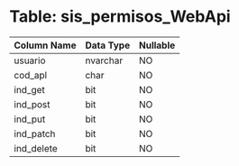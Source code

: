 # Table: sis_permisos_WebApi

| Column Name | Data Type | Nullable |
|-------------|-----------|----------|
| usuario | nvarchar | NO |
| cod_apl | char | NO |
| ind_get | bit | NO |
| ind_post | bit | NO |
| ind_put | bit | NO |
| ind_patch | bit | NO |
| ind_delete | bit | NO |
